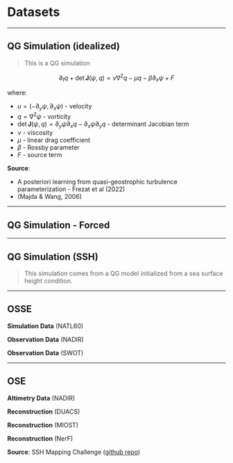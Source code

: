 # Datasets



---
## QG Simulation (idealized)

> This is a QG simulation 

$$
\partial_t q + \det\boldsymbol{J}(\psi,q) = \nu\nabla^2q-\mu q - \beta\partial_x \psi + F
$$

where:
* $u = (-\partial_y\psi, \partial_x\psi)$ - velocity
* $q = \nabla^2\psi$ - vorticity
* $\det\boldsymbol{J}(\psi,q)=\partial_y \psi\partial_x q - \partial_x \psi\partial_y q$ - determinant Jacobian term
* $\nu$ - viscosity
* $\mu$ - linear drag coefficient
* $\beta$ - Rossby parameter
* $F$ - source term

**Source**:
* A posteriori learning from quasi-geostrophic turbulence parameterization - Frezat et al (2022)
* (Majda & Wang, 2006)

---
## QG Simulation - Forced


---

## QG Simulation (SSH)

> This simulation comes from a QG model initialized from a sea surface height condition.



---

## OSSE

**Simulation Data** (NATL60)

**Observation Data** (NADIR)

**Observation Data** (SWOT)


---

## OSE 

**Altimetry Data** (NADIR)

**Reconstruction** (DUACS)

**Reconstruction** (MIOST)

**Reconstruction** (NerF)

**Source**: SSH Mapping Challenge ([github repo](https://github.com/ocean-data-challenges/2020a_SSH_mapping_NATL60/tree/master))


